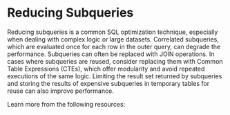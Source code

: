 # Reducing Subqueries

Reducing subqueries is a common SQL optimization technique, especially when dealing with complex logic or large datasets. Correlated subqueries, which are evaluated once for each row in the outer query, can degrade the performance. Subqueries can often be replaced with JOIN operations. In cases where subqueries are reused, consider replacing them with Common Table Expressions (CTEs), which offer modularity and avoid repeated executions of the same logic. Limiting the result set returned by subqueries and storing the results of expensive subqueries in temporary tables for reuse can also improve performance.

Learn more from the following resources: